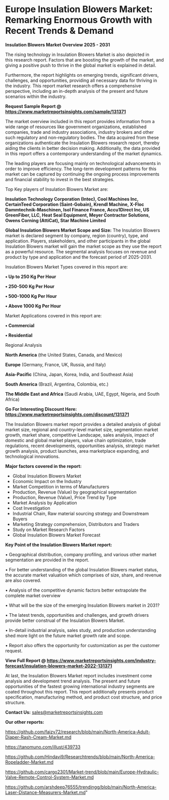 # Europe Insulation Blowers Market: Remarking Enormous Growth with Recent Trends & Demand

<Strong> Insulation Blowers Market Overview 2025 - 2031</strong>

The rising technology in Insulation Blowers Market is also depicted in this research report. Factors that are boosting the growth of the market, and giving a positive push to thrive in the global market is explained in detail.

Furthermore, the report highlights on emerging trends, significant drivers, challenges, and opportunities, providing all necessary data for thriving in the industry. This report market research offers a comprehensive perspective, including an in-depth analysis of the present and future scenarios within the industry.

<strong>Request Sample Report @ <a href=https://www.marketreportsinsights.com/sample/131371>https://www.marketreportsinsights.com/sample/131371</a></strong>

The market overview included in this report provides information from a wide range of resources like government organizations, established companies, trade and industry associations, industry brokers and other such regulatory and non-regulatory bodies. The data acquired from these organizations authenticate the Insulation Blowers research report, thereby aiding the clients in better decision making. Additionally, the data provided in this report offers a contemporary understanding of the market dynamics.

The leading players are focusing mainly on technological advancements in order to improve efficiency. The long-term development patterns for this market can be captured by continuing the ongoing process improvements and financial stability to invest in the best strategies.

Top Key players of Insulation Blowers Market are:

<strong>Insulation Technology Corporation (Intec), Cool Machines Inc, CertainTeed Corporation (Saint-Gobain), Krendl Machine, X-Floc Dammtechnik-Maschinen, Isol Finance France, Accu1Direct Inc, US GreenFiber, LLC, Heat Seal Equipment, Meyer Contractor Solutions, Owens Corning (AttiCat), Star Machine Limited</strong>

<strong><b>Global Insulation Blowers Market Scope and Size:</b></strong>
The Insulation Blowers market is declared segment by company, region (country), type, and application. Players, stakeholders, and other participants in the global Insulation Blowers market will gain the market scope as they use the report as a powerful resource. The segmental analysis focuses on revenue and product by type and application and the forecast period of 2025-2031.

Insulation Blowers Market Types covered in this report are:

<strong>• Up to 250 Kg Per Hour

• 250-500 Kg Per Hour

• 500-1000 Kg Per Hour

• Above 1000 Kg Per Hour</strong>

Market Applications covered in this report are:

<strong>• Commercial

• Residential</strong> 

Regional Analysis

<strong>North America</strong> (the United States, Canada, and Mexico)

<strong>Europe</strong> (Germany, France, UK, Russia, and Italy)

<strong>Asia-Pacific</strong> (China, Japan, Korea, India, and Southeast Asia)

<strong>South America</strong> (Brazil, Argentina, Colombia, etc.)

<strong>The Middle East and Africa</strong> (Saudi Arabia, UAE, Egypt, Nigeria, and South Africa)

<strong>Go For Interesting Discount Here: <a href=https://www.marketreportsinsights.com/discount/131371>https://www.marketreportsinsights.com/discount/131371</a></strong>

The Insulation Blowers market report provides a detailed analysis of global market size, regional and country-level market size, segmentation market growth, market share, competitive Landscape, sales analysis, impact of domestic and global market players, value chain optimization, trade regulations, recent developments, opportunities analysis, strategic market growth analysis, product launches, area marketplace expanding, and technological innovations.

<strong><b>Major factors covered in the report:</b></strong>
<ul>
  <li>Global Insulation Blowers Market </li>
  <li>Economic Impact on the Industry</li>
  <li>Market Competition in terms of Manufacturers</li>
  <li>Production, Revenue (Value) by geographical segmentation</li>
  <li>Production, Revenue (Value), Price Trend by Type</li>
  <li>Market Analysis by Application</li>
  <li>Cost Investigation</li>
  <li>Industrial Chain, Raw material sourcing strategy and Downstream Buyers</li>
  <li>Marketing Strategy comprehension, Distributors and Traders</li>
  <li>Study on Market Research Factors</li>
  <li>Global Insulation Blowers Market Forecast</li>
</ul>

<strong><b>Key Point of the Insulation Blowers Market report:</b></strong>

• Geographical distribution, company profiling, and various other market segmentation are provided in the report.

• For better understanding of the global Insulation Blowers market status, the accurate market valuation which comprises of size, share, and revenue are also covered.

• Analysis of the competitive dynamic factors better extrapolate the complete market overview

• What will be the size of the emerging Insulation Blowers market in 2031?

• The latest trends, opportunities and challenges, and growth drivers provide better construal of the Insulation Blowers Market.

• In-detail industrial analysis, sales study, and production understanding shed more light on the future market growth rate and scope.

• Report also offers the opportunity for customization as per the customer request.

<strong><b>View Full Report @ <a href=https://www.marketreportsinsights.com/industry-forecast/insulation-blowers-market-2022-131371>https://www.marketreportsinsights.com/industry-forecast/insulation-blowers-market-2022-131371</a></b></strong>


At last, the Insulation Blowers Market report includes investment come analysis and development trend analysis. The present and future opportunities of the fastest growing international industry segments are coated throughout this report. This report additionally presents product specification, manufacturing method, and product cost structure, and price structure.

<strong>Contact Us:</strong>
sales@marketreportsinsights.com

<strong>Our other reports:</strong>

<a href=https://github.com/faizy72/research/blob/main/North-America-Adult-Diaper-Rash-Cream-Market.md>https://github.com/faizy72/research/blob/main/North-America-Adult-Diaper-Rash-Cream-Market.md</a>

<a href=https://tanomuno.com/illust/439733>https://tanomuno.com/illust/439733</a>

<a href=https://github.com/Hindavi9/Researchtrends/blob/main/North-America-Ropeladder-Market.md>https://github.com/Hindavi9/Researchtrends/blob/main/North-America-Ropeladder-Market.md</a>

<a href=https://github.com/cargo2301/Market-trend/blob/main/Europe-Hydraulic-Valve-Remote-Control-System-Market.md>https://github.com/cargo2301/Market-trend/blob/main/Europe-Hydraulic-Valve-Remote-Control-System-Market.md</a>

<a href=https://github.com/arshdeep76555/trendingg/blob/main/North-America-Laser-Distance-Measurers-Market.md>https://github.com/arshdeep76555/trendingg/blob/main/North-America-Laser-Distance-Measurers-Market.md</a>"
